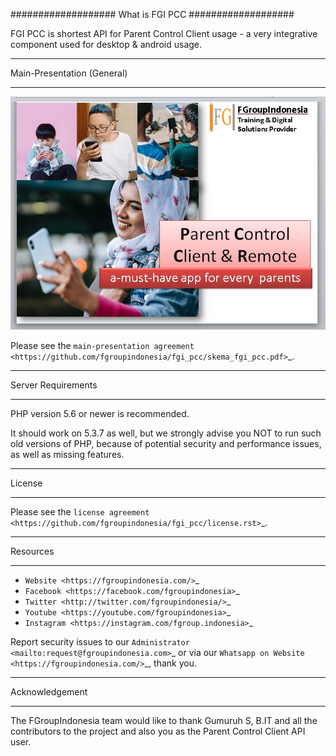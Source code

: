 ###################
What is FGI PCC
###################

FGI PCC is shortest API for Parent Control Client usage - a very integrative component used for desktop & android usage.


****************************
Main-Presentation (General)
****************************

![Screenshot](https://github.com/fgroupindonesia/fgi_pcc/blob/main/_misc/preview.jpg?raw=true)

Please see the `main-presentation
agreement <https://github.com/fgroupindonesia/fgi_pcc/skema_fgi_pcc.pdf>`_.


*******************
Server Requirements
*******************

PHP version 5.6 or newer is recommended.

It should work on 5.3.7 as well, but we strongly advise you NOT to run
such old versions of PHP, because of potential security and performance
issues, as well as missing features.

*******
License
*******

Please see the `license
agreement <https://github.com/fgroupindonesia/fgi_pcc/license.rst>`_.

*********
Resources
*********

-  `Website <https://fgroupindonesia.com/>`_
-  `Facebook <https://facebook.com/fgroupindonesia>`_
-  `Twitter <http://twitter.com/fgroupindonesia/>`_
-  `Youtube <https://youtube.com/fgroupindonesia>`_
-  `Instagram <https://instagram.com/fgroup.indonesia>`_

Report security issues to our `Administrator <mailto:request@fgroupindonesia.com>`_
or via our `Whatsapp on Website <https://fgroupindonesia.com/>`_, thank you.

***************
Acknowledgement
***************

The FGroupIndonesia team would like to thank Gumuruh S, B.IT and all the
contributors to the project and also you as the Parent Control Client API user.
